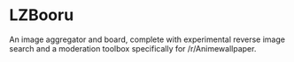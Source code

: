 # LZBooru
An image aggregator and board, complete with experimental reverse image search and a moderation toolbox specifically for /r/Animewallpaper.
